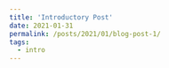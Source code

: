 ```yaml
---
title: 'Introductory Post'
date: 2021-01-31
permalink: /posts/2021/01/blog-post-1/
tags:
  - intro
---
```



